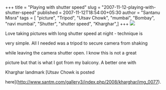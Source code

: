 +++
title = "Playing with shutter speed"
slug = "2007-11-12-playing-with-shutter-speed"
published = 2007-11-12T18:54:00+05:30
author = "Santanu Misra"
tags = [ "picture", "Tripod", "Utsav Chowk", "mumbai", "Bombay", "navi mumbai", "Shutter", "shutter speed", "Kharghar",]
+++
![](../images/2007-11-12-playing-with-shutter-speed-kharghar-shutter.jpg)

Love taking pictures with long shutter speed at night - technique is
very simple. All I needed was a tripod to secure camera from shaking
while leaving the camera shutter open. I know this is not a great
picture but that is what I got from my balcony. A better one with
Kharghar landmark [Utsav Chowk is posted
here](http://www.santm.com/gallery3/index.php/2008/kharghar/img_0077).
